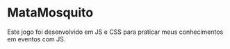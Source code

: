 # MataMosquito
Este jogo foi desenvolvido em JS e CSS para praticar meus conhecimentos em eventos com JS.
